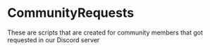 # CommunityRequests
These are scripts that are created for community members that got requested in our Discord server
